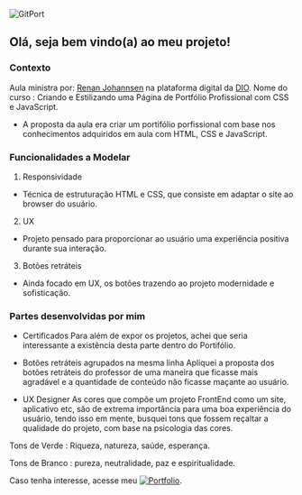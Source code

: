 <di align="center">![GitPort](https://github.com/LuizFabiodoCarmo/Portifolio-Luiz-Fabio/assets/104438927/307cd74a-075b-48c0-a36b-5f1909bdc118)
</div>


<!--<h1 > Hello, I'm Luiz Fabio. </h1>

<h2 align="center" color="green">Olá, seja bem vindo(a) ao meu projeto!</h2>-->


<!--<div align="center" height="100px" >
 
![projetos-_2_](https://github.com/LuizFabiodoCarmo/Portifolio-Luiz-Fabio/assets/104438927/6a181e5b-fae9-4e13-af3e-4cdd932c6279)

Tornar esse gif pequeno 
 </div>-->

## Olá, seja bem vindo(a) ao meu projeto!


### Contexto  
Aula ministra por: 
  [Renan Johannsen](https://www.linkedin.com/in/renanjpaula/)
  na plataforma digital da [DIO](https://www.dio.me/en).
  Nome do curso : Criando e Estilizando uma Página de Portfólio Profissional com CSS e JavaScript.
  
- A proposta da aula era criar um portifólio porfissional com base nos conhecimentos adquiridos em aula com HTML, CSS e JavaScript.


### Funcionalidades a Modelar
1. Responsividade
- Técnica de estruturação HTML e CSS, que consiste em adaptar o site ao browser do usuário.
2. UX
- Projeto pensado para proporcionar ao usuário uma experiência positiva durante sua interação.
3. Botões retráteis 
- Ainda focado em UX, os botões trazendo ao projeto modernidade e sofisticação.

### Partes desenvolvidas por mim

- Certificados
Para além de expor os projetos, achei que seria interessante a existência desta parte dentro do Portifólio. 

- Botões retráteis agrupados na mesma linha
Apliquei a proposta dos botões retráteis do professor de uma maneira que ficasse mais agradável e a quantidade de conteúdo não ficasse maçante ao usuário.

- UX Designer
As cores que compõe um projeto FrontEnd como um site, aplicativo etc, são de extrema importância para uma boa experiência do usuário, tendo isso em mente, busquei tons que fossem reçaltar a qualidade do projeto, com base na psicologia das cores. 

Tons de Verde : Riqueza, natureza, saúde, esperança.

Tons de Branco : pureza, neutralidade, paz e espiritualidade.

Caso tenha interesse, acesse meu 
[![Portfolio](https://img.shields.io/badge/Portfolio-darkgreen?style=for-the-badge&logo=todoist&logoColor=white)](https://seulink.com).
 

